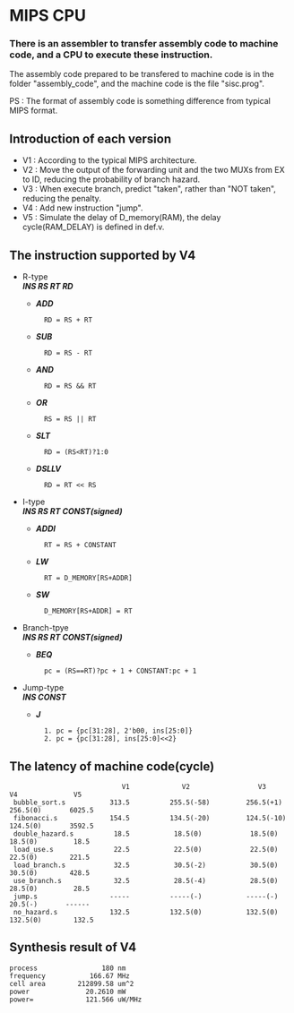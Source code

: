 # MIPS CPU

### There is an assembler to transfer assembly code to machine code, and a CPU to execute these instruction.
The assembly code prepared to be transfered to machine code is in the folder "assembly_code", and the machine code is the file "sisc.prog".

PS : The format of assembly code is something difference from typical MIPS format.

## Introduction of each version

* V1 : According to the typical MIPS architecture.
* V2 : Move the output of the forwarding unit and the two MUXs from EX to ID, reducing the probability of branch hazard.
* V3 : When execute branch, predict "taken", rather than "NOT taken", reducing the penalty.
* V4 : Add new instruction "jump".
* V5 : Simulate the delay of D_memory(RAM), the delay cycle(RAM_DELAY) is defined in def.v.

## The instruction supported by V4

* R-type\
***INS RS RT RD***
	* ***ADD***     
	
			RD = RS + RT
	* ***SUB***     
	
			RD = RS - RT
	* ***AND***     
	
			RD = RS && RT
	* ***OR***      
	
			RS = RS || RT
	* ***SLT***     
	
			RD = (RS<RT)?1:0
	* ***DSLLV***   
	
			RD = RT << RS
         
* I-type\
***INS RS RT CONST(signed)***
	* ***ADDI***    
	
			RT = RS + CONSTANT
	* ***LW***      
	
			RT = D_MEMORY[RS+ADDR]
	* ***SW***      
	
			D_MEMORY[RS+ADDR] = RT
         
* Branch-tpye\
***INS RS RT CONST(signed)***
	* ***BEQ***     
	
			pc = (RS==RT)?pc + 1 + CONSTANT:pc + 1
       
* Jump-type\
***INS CONST***
	* ***J***       
	
			1. pc = {pc[31:28], 2'b00, ins[25:0]}
			2. pc = {pc[31:28], ins[25:0]<<2}

## The latency of machine code(cycle)
                                V1             V2                 V3               V4              V5
     bubble_sort.s           313.5          255.5(-58)         256.5(+1)        256.5(0)       6025.5
     fibonacci.s             154.5          134.5(-20)         124.5(-10)       124.5(0)       3592.5
     double_hazard.s          18.5           18.5(0)            18.5(0)          18.5(0)         18.5
     load_use.s               22.5           22.5(0)            22.5(0)          22.5(0)        221.5
     load_branch.s            32.5           30.5(-2)           30.5(0)          30.5(0)        428.5
     use_branch.s             32.5           28.5(-4)           28.5(0)          28.5(0)         28.5
     jump.s                  -----          -----(-)           -----(-)          20.5(-)       ------
     no_hazard.s             132.5          132.5(0)           132.5(0)         132.5(0)        132.5

## Synthesis result of V4

	process                180 nm
	frequency           166.67 MHz
	cell area        212899.58 um^2
	power              20.2610 mW
	power=             121.566 uW/MHz

